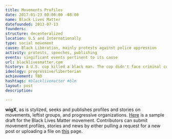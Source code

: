 ```yaml
---
title: Movements Profiles
date: 2017-01-23 00:00:00 -08:00
name: Black Lives Matter
datefounded: 2013-07-13
founders:
structure: decenteralized
location: U.S and Internationally
type: social movement
cause: Black Liberation, mainly protests against police oppression
activity: protests, speeches, publishing
events: singificant events pertinent to its cause
url: blacklivesmatter.com
history: A U.S. cop killed a black man. The cop didn't face criminal conviction, setting off the BLack Lives Matter movement
ideology: progressive/liberterian
achievement: TBD
hashtags: #blacklivematter #blm
layout: post
description: 

---
```


**wigX**, as is stylized, seeks and publishes profiles and stories on movements, leftist groups, and progressive organizations. 
[Here](https://github.com/whatisgood/tldr.github.io/_drafts/YYYY-MM-DD-TEMPLATE-TITLE-movements.md) is a sample draft for the Black Lives Matter movement. Contributors can submit movement profiles, stories and news by either pulling a request for a new post or uploading a file on [this](https://whatisgood.github.io/movements) page. 
